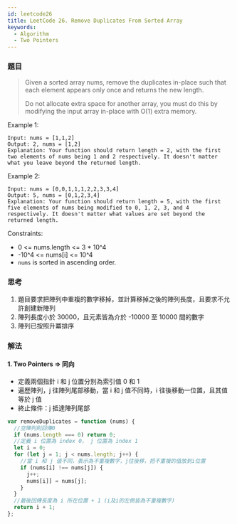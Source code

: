 ```yaml
---
id: leetcode26
title: LeetCode 26. Remove Duplicates From Sorted Array
keywords:
  - Algorithm
  - Two Pointers
---
```


### 題目

> Given a sorted array nums, remove the duplicates in-place such that each element appears only once and returns the new length.
>
> Do not allocate extra space for another array, you must do this by modifying the input array in-place with O(1) extra memory.

Example 1:

```
Input: nums = [1,1,2]
Output: 2, nums = [1,2]
Explanation: Your function should return length = 2, with the first two elements of nums being 1 and 2 respectively. It doesn't matter what you leave beyond the returned length.
```

Example 2:

```
Input: nums = [0,0,1,1,1,2,2,3,3,4]
Output: 5, nums = [0,1,2,3,4]
Explanation: Your function should return length = 5, with the first five elements of nums being modified to 0, 1, 2, 3, and 4 respectively. It doesn't matter what values are set beyond the returned length.
```

Constraints:

- 0 <= nums.length <= 3 \* 10^4
- -10^4 <= nums[i] <= 10^4
- `nums` is sorted in ascending order.

### 思考

1. 題目要求把陣列中重複的數字移掉，並計算移掉之後的陣列長度，且要求不允許創建新陣列
2. 陣列長度小於 30000，且元素皆為介於 -10000 至 10000 間的數字
3. 陣列已按照升冪排序

### 解法

#### 1. Two Pointers => 同向

- 定義兩個指針 i 和 j 位置分別為索引值 0 和 1
- 遍歷陣列，j 往陣列尾部移動，當 i 和 j 值不同時，i 往後移動一位置，且其值等於 j 值
- 終止條件：j 抵達陣列尾部

```javascript
var removeDuplicates = function (nums) {
  //空陣列則回傳0
  if (nums.length === 0) return 0;
  //定義 i 位置為 index 0， j 位置為 index 1
  let i = 0;
  for (let j = 1; j < nums.length; j++) {
    //當 i 和 j 值不同，表示為不重複數字，j往後移，把不重複的值放到i位置
    if (nums[i] !== nums[j]) {
      j++;
      nums[i]] = nums[j];
    }
  }
  //最後回傳長度為 i 所在位置 + 1 (i及i的左側皆為不重複數字)
  return i + 1;
};
```
